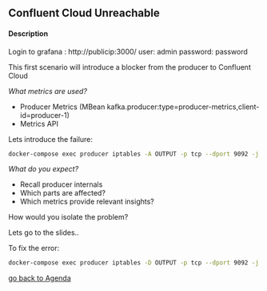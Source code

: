 ## Confluent Cloud Unreachable

#### Description

Login to grafana :
http://publicip:3000/
user: admin
password: password


This first scenario will introduce a blocker from the producer to Confluent Cloud

*What metrics are used?*
- Producer Metrics (MBean kafka.producer:type=producer-metrics,client-id=producer-1)
- Metrics API

Lets introduce the failure:

```bash
docker-compose exec producer iptables -A OUTPUT -p tcp --dport 9092 -j DROP
```
*What do you expect?*
- Recall producer internals
- Which parts are affected?
- Which metrics provide relevant insights?

How would you isolate the problem?

Lets go to the slides..

To fix the error: 
```bash
docker-compose exec producer iptables -D OUTPUT -p tcp --dport 9092 -j DROP
```
[go back to Agenda](https://github.com/jr-marquez/Workshop_Confluent/blob/main/README.md#confluent-hands-on-workshop)